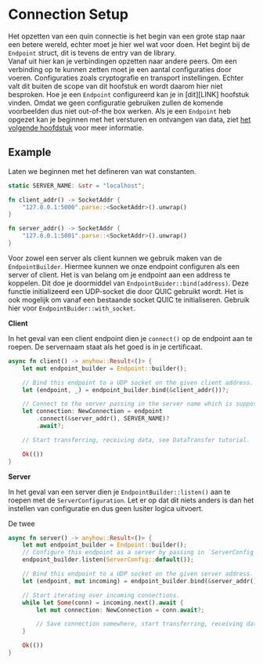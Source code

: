 # Connection Setup

Het opzetten van een quin connectie is het begin van een grote stap naar een betere wereld, echter moet je hier wel wat voor doen.
Het begint bij de `Endpoint` struct, dit is tevens de entry van de library.  
Vanaf uit hier kan je verbindingen opzetten naar andere peers. 
Om een verbinding op te kunnen zetten moet je een aantal configuraties door voeren. 
Configuraties zoals cryptografie en transport instellingen. 
Echter valt dit buiten de scope van dit hoofstuk en wordt daarom hier niet besproken. 
Hoe je een `Endpoint` configureerd kan je in [dit][LINK] hoofstuk vinden.
Omdat we geen configuratie gebruiken zullen de komende voorbeelden dus niet out-of-the box werken.
Als je een `Endpoint` heb opgezet kan je beginnen met het versturen en ontvangen van data, ziet [het volgende hoofdstuk](data-transfer.md) voor meer informatie.

## Example

Laten we beginnen met het defineren van wat constanten. 

```rust
static SERVER_NAME: &str = "localhost";

fn client_addr() -> SocketAddr {
    "127.0.0.1:5000".parse::<SocketAddr>().unwrap()
}

fn server_addr() -> SocketAddr {
    "127.0.0.1:5001".parse::<SocketAddr>().unwrap()
}
```   

Voor zowel een server als client kunnen we gebruik maken van de `EndpointBuilder`. 
Hiermee kunnen we onze endpoint configuren als een server of client. 
Het is van belang om je endpoint aan een address te koppelen.
Dit doe je doormiddel van `EndpointBuider::bind(address)`. 
Deze functie initializeerd een UDP-socket die door QUIC gebruikt wordt. 
Het is ook mogelijk om vanaf een bestaande socket QUIC te initialiseren. 
Gebruik hier voor `EndpointBuider::with_socket`.

**Client**

In het geval van een client endpoint dien je `connect()` op de endpoint aan te roepen. 
De servernaam staat als het goed is in je certificaat. 

```rust
async fn client() -> anyhow::Result<()> {
    let mut endpoint_builder = Endpoint::builder();

    // Bind this endpoint to a UDP socket on the given client address.
    let (endpoint, _) = endpoint_builder.bind(&client_addr())?;

    // Connect to the server passing in the server name which is supposed to be in the server certificate.
    let connection: NewConnection = endpoint
        .connect(&server_addr(), SERVER_NAME)?
        .await?;

    // Start transferring, receiving data, see DataTransfer tutorial.

    Ok(())
}
```

**Server**

In het geval van een server dien je `EndpointBuilder::listen()` aan te roepen met de `ServerConfiguration`. 
Let er op dat dit niets anders is dan het instellen van configuratie en dus geen lusiter logica uitvoert. 

De twee

```rust
async fn server() -> anyhow::Result<()> {
    let mut endpoint_builder = Endpoint::builder();
    // Configure this endpoint as a server by passing in `ServerConfig`.
    endpoint_builder.listen(ServerConfig::default());

    // Bind this endpoint to a UDP socket on the given server address. 
    let (endpoint, mut incoming) = endpoint_builder.bind(&server_addr())?;

    // Start iterating over incoming connections.
    while let Some(conn) = incoming.next().await {
        let mut connection: NewConnection = conn.await?;

        // Save connection somewhere, start transferring, receiving data, see DataTransfer tutorial.
    }

    Ok(())
}
```